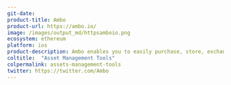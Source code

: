 ```yaml
---
git-date: 
product-title: Ambo
product-url: https://ambo.io/
image: /images/output_md/httpsamboio.png
ecosystem: ethereum
platform: ios
product-description: Ambo enables you to easily purchase, store, exchange, and otherwise manage your Ether and ERC tokens.
coltitle:  "Asset Management Tools"
colpermalink: assets-management-tools
twitter: https://twitter.com/Ambo
---
```

